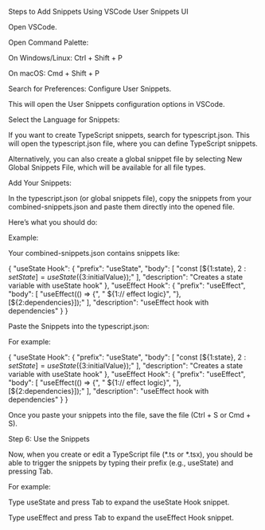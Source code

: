Steps to Add Snippets Using VSCode User Snippets UI

Open VSCode.

Open Command Palette:

On Windows/Linux: Ctrl + Shift + P

On macOS: Cmd + Shift + P

Search for Preferences: Configure User Snippets.

This will open the User Snippets configuration options in VSCode.

Select the Language for Snippets:

If you want to create TypeScript snippets, search for typescript.json. This will open the typescript.json file, where you can define TypeScript snippets.

Alternatively, you can also create a global snippet file by selecting New Global Snippets File, which will be available for all file types.

Add Your Snippets:

In the typescript.json (or global snippets file), copy the snippets from your combined-snippets.json and paste them directly into the opened file.

Here’s what you should do:

Example:

Your combined-snippets.json contains snippets like:

{
  "useState Hook": {
    "prefix": "useState",
    "body": [
      "const [${1:state}, ${2:setState}] = useState(${3:initialValue});"
    ],
    "description": "Creates a state variable with useState hook"
  },
  "useEffect Hook": {
    "prefix": "useEffect",
    "body": [
      "useEffect(() => {",
      "  ${1:// effect logic}",
      "}, [${2:dependencies}]);"
    ],
    "description": "useEffect hook with dependencies"
  }
}


Paste the Snippets into the typescript.json:

For example:

{
  "useState Hook": {
    "prefix": "useState",
    "body": [
      "const [${1:state}, ${2:setState}] = useState(${3:initialValue});"
    ],
    "description": "Creates a state variable with useState hook"
  },
  "useEffect Hook": {
    "prefix": "useEffect",
    "body": [
      "useEffect(() => {",
      "  ${1:// effect logic}",
      "}, [${2:dependencies}]);"
    ],
    "description": "useEffect hook with dependencies"
  }
}


Once you paste your snippets into the file, save the file (Ctrl + S or Cmd + S).

Step 6: Use the Snippets

Now, when you create or edit a TypeScript file (*.ts or *.tsx), you should be able to trigger the snippets by typing their prefix (e.g., useState) and pressing Tab.

For example:

Type useState and press Tab to expand the useState Hook snippet.

Type useEffect and press Tab to expand the useEffect Hook snippet.